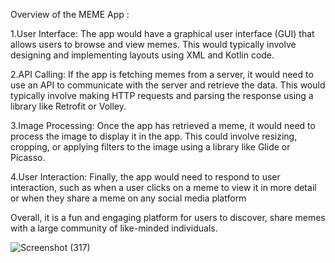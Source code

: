 Overview of the MEME App : 

1.User Interface: The app would have a graphical user interface (GUI) that allows users to browse and view memes. 
This would typically involve designing and implementing layouts using XML and Kotlin code.

2.API Calling: If the app is fetching memes from a server, it would need to use an API to communicate with the server and retrieve the data. 
This would typically involve making HTTP requests and parsing the response using a library like Retrofit or Volley.

3.Image Processing: Once the app has retrieved a meme, it would need to process the image to display it in the app.
This could involve resizing, cropping, or applying filters to the image using a library like Glide or Picasso.

4.User Interaction: Finally, the app would need to respond to user interaction, such as when a user clicks on a meme to view it in more detail or when they share a meme on any social media platform

Overall, it is a fun and engaging platform for users to discover, share memes with a large community of like-minded individuals.

![Screenshot (317)](https://user-images.githubusercontent.com/91459143/231942234-3a8dbf44-aac0-417a-a393-c3766941426f.png)

